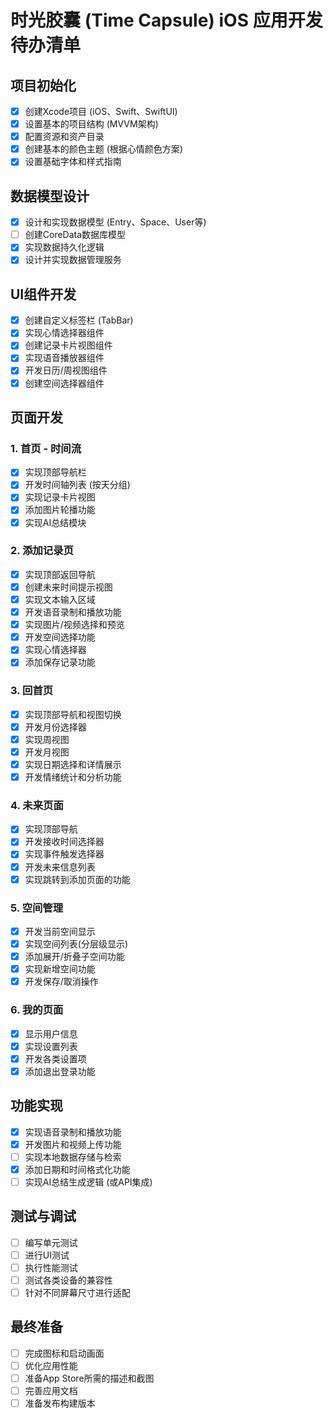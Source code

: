 # 时光胶囊 (Time Capsule) iOS 应用开发待办清单

## 项目初始化
- [x] 创建Xcode项目 (iOS、Swift、SwiftUI)
- [x] 设置基本的项目结构 (MVVM架构)
- [x] 配置资源和资产目录
- [x] 创建基本的颜色主题 (根据心情颜色方案)
- [x] 设置基础字体和样式指南

## 数据模型设计
- [x] 设计和实现数据模型 (Entry、Space、User等)
- [ ] 创建CoreData数据库模型
- [x] 实现数据持久化逻辑
- [x] 设计并实现数据管理服务

## UI组件开发
- [x] 创建自定义标签栏 (TabBar)
- [x] 实现心情选择器组件
- [x] 创建记录卡片视图组件
- [x] 实现语音播放器组件
- [x] 开发日历/周视图组件
- [x] 创建空间选择器组件

## 页面开发

### 1. 首页 - 时间流
- [x] 实现顶部导航栏
- [x] 开发时间轴列表 (按天分组)
- [x] 实现记录卡片视图
- [x] 添加图片轮播功能
- [x] 实现AI总结模块

### 2. 添加记录页
- [x] 实现顶部返回导航
- [x] 创建未来时间提示视图
- [x] 实现文本输入区域
- [x] 开发语音录制和播放功能
- [x] 实现图片/视频选择和预览
- [x] 开发空间选择功能
- [x] 实现心情选择器
- [x] 添加保存记录功能

### 3. 回首页
- [x] 实现顶部导航和视图切换
- [x] 开发月份选择器
- [x] 实现周视图
- [x] 开发月视图
- [x] 实现日期选择和详情展示
- [x] 开发情绪统计和分析功能

### 4. 未来页面
- [x] 实现顶部导航
- [x] 开发接收时间选择器
- [x] 实现事件触发选择器
- [x] 开发未来信息列表
- [x] 实现跳转到添加页面的功能

### 5. 空间管理
- [x] 开发当前空间显示
- [x] 实现空间列表(分层级显示)
- [x] 添加展开/折叠子空间功能
- [x] 实现新增空间功能
- [x] 开发保存/取消操作

### 6. 我的页面
- [x] 显示用户信息
- [x] 实现设置列表
- [x] 开发各类设置项
- [x] 添加退出登录功能

## 功能实现
- [x] 实现语音录制和播放功能
- [x] 开发图片和视频上传功能
- [ ] 实现本地数据存储与检索
- [x] 添加日期和时间格式化功能
- [ ] 实现AI总结生成逻辑 (或API集成)

## 测试与调试
- [ ] 编写单元测试
- [ ] 进行UI测试
- [ ] 执行性能测试
- [ ] 测试各类设备的兼容性
- [ ] 针对不同屏幕尺寸进行适配

## 最终准备
- [ ] 完成图标和启动画面
- [ ] 优化应用性能
- [ ] 准备App Store所需的描述和截图
- [ ] 完善应用文档
- [ ] 准备发布构建版本 
